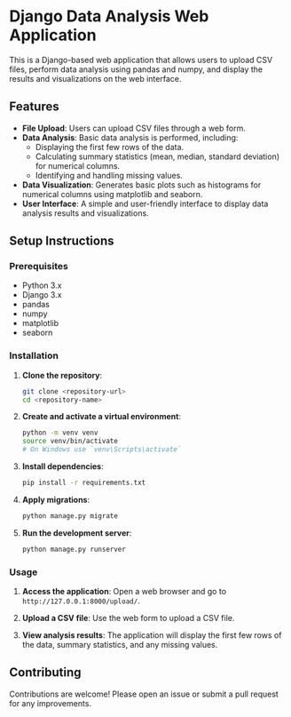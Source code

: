 # Django Data Analysis Web Application

This is a Django-based web application that allows users to upload CSV files, perform data analysis using pandas and numpy, and display the results and visualizations on the web interface.

## Features

- **File Upload**: Users can upload CSV files through a web form.
- **Data Analysis**: Basic data analysis is performed, including:
  - Displaying the first few rows of the data.
  - Calculating summary statistics (mean, median, standard deviation) for numerical columns.
  - Identifying and handling missing values.
- **Data Visualization**: Generates basic plots such as histograms for numerical columns using matplotlib and seaborn.
- **User Interface**: A simple and user-friendly interface to display data analysis results and visualizations.

## Setup Instructions

### Prerequisites

- Python 3.x
- Django 3.x
- pandas
- numpy
- matplotlib
- seaborn

### Installation

1. **Clone the repository**:
    ```sh
    git clone <repository-url>
    cd <repository-name>
    ```

2. **Create and activate a virtual environment**:
    ```sh
    python -m venv venv
    source venv/bin/activate
    # On Windows use `venv\Scripts\activate`
    ```

3. **Install dependencies**:
    ```sh
    pip install -r requirements.txt
    ```

4. **Apply migrations**:
    ```sh
    python manage.py migrate
    ```

5. **Run the development server**:
    ```sh
    python manage.py runserver
    ```

### Usage

1. **Access the application**:
    Open a web browser and go to `http://127.0.0.1:8000/upload/`.

2. **Upload a CSV file**:
    Use the web form to upload a CSV file.

3. **View analysis results**:
    The application will display the first few rows of the data, summary statistics, and any missing values.

## Contributing

Contributions are welcome! Please open an issue or submit a pull request for any improvements.


